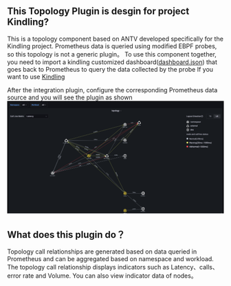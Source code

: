 ## This Topology Plugin is desgin for project Kindling?
This is a topology component based on ANTV developed specifically for the Kindling project. Prometheus data is queried using modified EBPF probes, so this topology is not a generic plugin。
To use this component together, you need to import a kindling customized dashboard([dashboard.json](https://github.com/Kindling-project/kindling/blob/main/grafana-plugins/dashboard-json/topology.json)) that goes back to Prometheus to query the data collected by the probe
If you want to use [Kindling](https://github.com/Kindling-project/kindling)


After the integration plugin, configure the corresponding Prometheus data source and you will see the plugin as shown
![img](https://raw.githubusercontent.com/thousandxu/zipImage/main/topo-plugin/topo.png)

## What does this plugin do？
Topology call relationships are generated based on data queried in Prometheus and can be aggregated based on namespace and workload. The topology call relationship displays indicators such as Latency、calls、error rate and Volume. You can also view indicator data of nodes。
